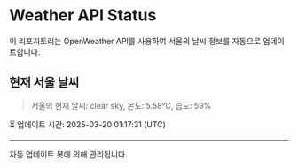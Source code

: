 
# Weather API Status

이 리포지토리는 OpenWeather API를 사용하여 서울의 날씨 정보를 자동으로 업데이트합니다.

## 현재 서울 날씨
> 서울의 현재 날씨: clear sky, 온도: 5.58°C, 습도: 59%

⏳ 업데이트 시간: 2025-03-20 01:17:31 (UTC)

---
자동 업데이트 봇에 의해 관리됩니다.
